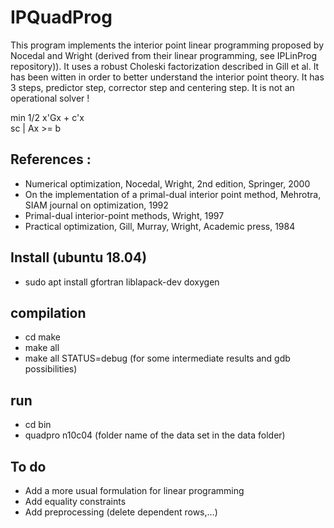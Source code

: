 # IPQuadProg
This program implements the interior point linear programming proposed by Nocedal and Wright (derived from their linear programming, see IPLinProg repository)). It uses a robust Choleski factorization described in Gill et al. It has been witten in order to better understand the interior point theory. It has 3 steps, predictor step, corrector step and centering step. It is not an operational solver !

min 1/2 x'Gx + c'x  
sc | Ax >= b


## References :
* Numerical optimization, Nocedal, Wright, 2nd edition, Springer, 2000
* On the implementation of a primal-dual interior point method, Mehrotra, SIAM journal on optimization, 1992
* Primal-dual interior-point methods, Wright, 1997
* Practical optimization, Gill, Murray, Wright, Academic press, 1984

## Install (ubuntu 18.04)
* sudo apt install gfortran liblapack-dev doxygen

## compilation
* cd make
* make all
* make all STATUS=debug (for some intermediate results and gdb possibilities)

## run
* cd bin
* quadpro n10c04  (folder name of the data set in the data folder)

## To do
* Add a more usual formulation for linear programming
* Add equality constraints
* Add preprocessing (delete dependent rows,...)

